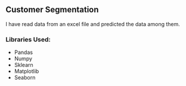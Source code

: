## Customer Segmentation
I have read data from an excel file and predicted the data among them.

### Libraries Used:
- Pandas
- Numpy
- Sklearn
- Matplotlib
- Seaborn